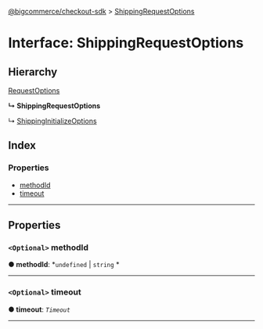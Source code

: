 [@bigcommerce/checkout-sdk](../README.md) > [ShippingRequestOptions](../interfaces/shippingrequestoptions.md)

# Interface: ShippingRequestOptions

## Hierarchy

 [RequestOptions](requestoptions.md)

**↳ ShippingRequestOptions**

↳  [ShippingInitializeOptions](shippinginitializeoptions.md)

## Index

### Properties

* [methodId](shippingrequestoptions.md#methodid)
* [timeout](shippingrequestoptions.md#timeout)

---

## Properties

<a id="methodid"></a>

### `<Optional>` methodId

**● methodId**: *`undefined` |
`string`
*

___
<a id="timeout"></a>

### `<Optional>` timeout

**● timeout**: *`Timeout`*

___


